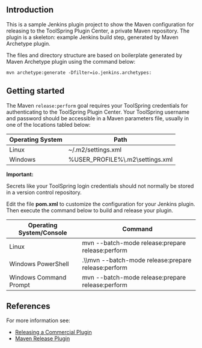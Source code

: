 ## Introduction

This is a sample Jenkins plugin project to show the Maven configuration for releasing to the ToolSpring Plugin Center, a private Maven repository. The plugin is a skeleton: example Jenkins build step, generated by Maven Archetype plugin.

The files and directory structure are based on boilerplate generated by Maven Archetype plugin using the command below:

```Shell
mvn archetype:generate -Dfilter=io.jenkins.archetypes:
```

## Getting started

The Maven `release:perform` goal requires your ToolSpring credentials for authenticating to the ToolSpring Plugin Center. Your ToolSpring username and password should be accessible in a Maven parameters file, usually in one of the locations tabled below:

| Operating System | Path |
| - | - |
| Linux | ~/.m2/settings.xml |
| Windows | %USER_PROFILE%\\.m2\\settings.xml |

**Important:**

Secrets like your ToolSpring login credentials should not normally be stored in a version control repository.

Edit the file **pom.xml** to customize the configuration for your Jenkins plugin. Then execute the command below to build and release your plugin.

| Operating System/Console | Command |
| - | - |
| Linux | mvn --batch-mode release:prepare release:perform |
| Windows PowerShell | .\\\mvn --batch-mode release:prepare release:perform |
| Windows Command Prompt | mvn --batch-mode release:prepare release:perform |

## References

For more information see:

- [Releasing a Commercial Plugin](https://toolspring.com/support/articles/publishers/publishers-jenkins/release-plugin-jenkins/)
- [Maven Release Plugin](https://maven.apache.org/maven-release/maven-release-plugin/)
